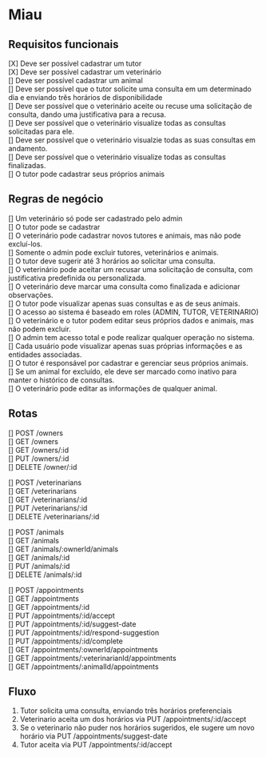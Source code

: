# Miau

## Requisitos funcionais
[X] Deve ser possível cadastrar um tutor</br>
[X] Deve ser possível cadastrar um veterinário</br>
[] Deve ser possível cadastrar um animal</br>
[] Deve ser possível que o tutor solicite uma consulta em um determinado dia e enviando três horários de disponibilidade</br>
[] Deve ser possível que o veterinário aceite ou recuse uma solicitação de consulta, dando uma justificativa para a recusa.</br>
[] Deve ser possível que o veterinário visualize todas as consultas solicitadas para ele.</br>
[] Deve ser possível que o veterinário visualzie todas as suas consultas em andamento.</br>
[] Deve ser possível que o veterinário visualize todas as consultas finalizadas.</br>
[] O tutor pode cadastrar seus próprios animais</br>

## Regras de negócio
[] Um veterinário só pode ser cadastrado pelo admin</br>
[] O tutor pode se cadastrar</br>
[] O veterinário pode cadastrar novos tutores e animais, mas não pode excluí-los.</br>
[] Somente o admin pode excluir tutores, veterinários e animais.</br>
[] O tutor deve sugerir até 3 horários ao solicitar uma consulta.</br>
[] O veterinário pode aceitar um recusar uma solicitação de consulta, com justificativa predefinida ou personalizada.</br>
[] O veterinário deve marcar uma consulta como finalizada e adicionar observações.</br>
[] O tutor pode visualizar apenas suas consultas e as de seus animais.</br>
[] O acesso ao sistema é baseado em roles (ADMIN, TUTOR, VETERINARIO)</br>
[] O veterinário e o tutor podem editar seus próprios dados e animais, mas não podem excluir.</br>
[] O admin tem acesso total e pode realizar qualquer operação no sistema.</br>
[] Cada usuário pode visualizar apenas suas próprias informações e as entidades associadas.</br>
[] O tutor é responsável por cadastrar e gerenciar seus próprios animais.</br>
[] Se um animal for excluído, ele deve ser marcado como inativo para manter o histórico de consultas.</br>
[] O veterinário pode editar as informações de qualquer animal.</br>

## Rotas
[] POST /owners</br>
[] GET /owners</br>
[] GET /owners/:id</br>
[] PUT /owners/:id</br>
[] DELETE /owner/:id</br>

[] POST /veterinarians</br>
[] GET /veterinarians</br>
[] GET /veterinarians/:id</br>
[] PUT /veterinarians/:id</br>
[] DELETE /veterinarians/:id</br>

[] POST /animals</br>
[] GET /animals</br>
[] GET /animals/:ownerId/animals</br>
[] GET /animals/:id</br>
[] PUT /animals/:id</br>
[] DELETE /animals/:id</br>

[] POST /appointments</br>
[] GET /appointments</br>
[] GET /appointments/:id</br>
[] PUT /appointments/:id/accept</br>
[] PUT /appointments/:id/suggest-date</br>
[] PUT /appointments/:id/respond-suggestion</br>
[] PUT /appointments/:id/complete</br>
[] GET /appointments/:ownerId/appointments</br>
[] GET /appointments/:veterinarianId/appointments</br>
[] GET /appointments/:animalId/appointments</br>

## Fluxo
1. Tutor solicita uma consulta, enviando três horários preferenciais
2. Veterinario aceita um dos horários via PUT /appointments/:id/accept
3. Se o veterinario não puder nos horários sugeridos, ele sugere um novo horário via PUT /appointments/suggest-date
4. Tutor aceita via PUT /appointments/:id/accept
